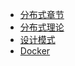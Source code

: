 * [分布式章节](./docs/4.分布式理论/README.md)
* [分布式理论](./docs/4.分布式理论/分布式理论/分布式理论.md)
* [设计模式](./docs/4.分布式理论/设计模式/设计模式.md)
* [Docker](./docs/4.分布式理论/Docker/Docker.md)
